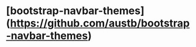 [bootstrap-navbar-themes] (https://github.com/austb/bootstrap-navbar-themes)
=======================
